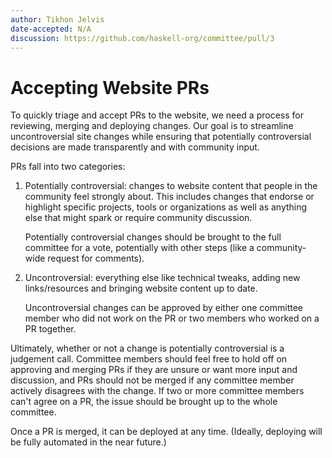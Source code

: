 ```yaml
---
author: Tikhon Jelvis
date-accepted: N/A
discussion: https://github.com/haskell-org/committee/pull/3
---
```


# Accepting Website PRs

To quickly triage and accept PRs to the website, we need a process for reviewing, merging and deploying changes. Our goal is to streamline uncontroversial site changes while ensuring that potentially controversial decisions are made transparently and with community input.

PRs fall into two categories:

  1. Potentially controversial: changes to website content that people in the community feel strongly about. This includes changes that endorse or highlight specific projects, tools or organizations as well as anything else that might spark or require community discussion.

     Potentially controversial changes should be brought to the full committee for a vote, potentially with other steps (like a community-wide request for comments).

  2. Uncontroversial: everything else like technical tweaks, adding new links/resources and bringing website content up to date.

     Uncontroversial changes can be approved by either one committee member who did not work on the PR or two members who worked on a PR together.

Ultimately, whether or not a change is potentially controversial is a judgement call. Committee members should feel free to hold off on approving and merging PRs if they are unsure or want more input and discussion, and PRs should not be merged if any committee member actively disagrees with the change. If two or more committee members can't agree on a PR, the issue should be brought up to the whole committee.

Once a PR is merged, it can be deployed at any time. (Ideally, deploying will be fully automated in the near future.)
